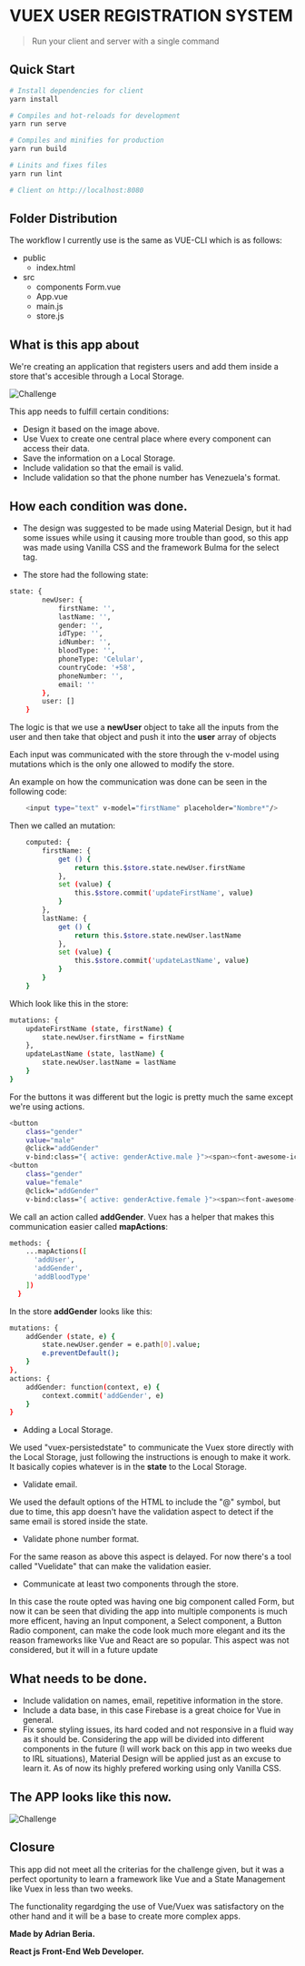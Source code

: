 # VUEX USER REGISTRATION SYSTEM

> Run your client and server with a single command

## Quick Start

``` bash
# Install dependencies for client
yarn install

# Compiles and hot-reloads for development
yarn run serve

# Compiles and minifies for production
yarn run build

# Linits and fixes files
yarn run lint

# Client on http://localhost:8080
```

## Folder Distribution

The workflow I currently use is the same as VUE-CLI which is as follows:

- public
    - index.html 
- src
    - components
        Form.vue
    - App.vue
    - main.js
    - store.js

## What is this app about

We're creating an application that registers users and add them inside a store that's accesible through a Local Storage.

![Challenge](src/challenge1.png)

This app needs to fulfill certain conditions:

- Design it based on the image above.
- Use Vuex to create one central place where every component can access their data.
- Save the information on a Local Storage.
- Include validation so that the email is valid.
- Include validation so that the phone number has Venezuela's format.

## How each condition was done.

- The design was suggested to be made using Material Design, but it had some issues while using it causing more trouble than good, so this app was made using Vanilla CSS and the framework Bulma for the select tag.

- The store had the following state:

```bash
state: {
        newUser: {
            firstName: '',
            lastName: '',
            gender: '',
            idType: '',
            idNumber: '',
            bloodType: '',
            phoneType: 'Celular',
            countryCode: '+58',
            phoneNumber: '',
            email: ''
        },
        user: []
    }
```
The logic is that we use a **newUser** object to take all the inputs from the user and then take that object and push it into the **user** array of objects

Each input was communicated with the store through the v-model using mutations which is the only one allowed to modify the store.

An example on how the communication was done can be seen in the following code:

```bash
    <input type="text" v-model="firstName" placeholder="Nombre*"/>
```

Then we called an mutation:

```bash
    computed: {
        firstName: {
            get () {
                return this.$store.state.newUser.firstName
            },
            set (value) {
                this.$store.commit('updateFirstName', value)
            }
        },
        lastName: {
            get () {
                return this.$store.state.newUser.lastName
            },
            set (value) {
                this.$store.commit('updateLastName', value)
            }
        }
    }
```

Which look like this in the store:

```bash
mutations: {
    updateFirstName (state, firstName) {
        state.newUser.firstName = firstName
    },
    updateLastName (state, lastName) {
        state.newUser.lastName = lastName
    }
}
```

For the buttons it was different but the logic is pretty much the same except we're using actions.

```bash
<button 
    class="gender" 
    value="male" 
    @click="addGender"
    v-bind:class="{ active: genderActive.male }"><span><font-awesome-icon icon="male" /></span>Masculino</button>
<button 
    class="gender" 
    value="female" 
    @click="addGender"
    v-bind:class="{ active: genderActive.female }"><span><font-awesome-icon icon="female" /></span>Femenino</button>
```

We call an action called **addGender**. Vuex has a helper that makes this communication easier called **mapActions**:

```bash
methods: {
    ...mapActions([
      'addUser',
      'addGender',
      'addBloodType'
    ])
  }
```

In the store **addGender** looks like this:

```bash
mutations: {
    addGender (state, e) {
        state.newUser.gender = e.path[0].value;
        e.preventDefault();
    }
},
actions: {
    addGender: function(context, e) {
        context.commit('addGender', e)
    }
}
```

- Adding a Local Storage.

We used "vuex-persistedstate" to communicate the Vuex store directly with the Local Storage, just following the instructions is enough to make it work. It basically copies whatever is in the **state** to the Local Storage.

- Validate email.
  
We used the default options of the HTML to include the "@" symbol, but due to time, this app doesn't have the validation aspect to detect if the same email is stored inside the state.

- Validate phone number format.

For the same reason as above this aspect is delayed. For now there's a tool called "Vuelidate" that can make the validation easier.

- Communicate at least two components through the store.

In this case the route opted was having one big component called Form, but now it can be seen that dividing the app into multiple components is much more efficent, having an Input component, a Select component, a Button Radio component, can make the code look much more elegant and its the reason frameworks like Vue and React are so popular. This aspect was not considered, but it will in a future update

## What needs to be done.

- Include validation on names, email, repetitive information in the store.
- Include a data base, in this case Firebase is a great choice for Vue in general.
- Fix some styling issues, its hard coded and not responsive in a fluid way as it should be. Considering the app will be divided into different components in the future (I will work back on this app in two weeks due to IRL situations), Material Design will be applied just as an excuse to learn it. As of now its highly prefered working using only Vanilla CSS.

## The APP looks like this now.

![Challenge](src/challengeresults1.png)

## Closure

This app did not meet all the criterias for the challenge given, but it was a perfect oportunity to learn a framework like Vue and a State Management like Vuex in less than two weeks.

The functionality regardging the use of Vue/Vuex was satisfactory on the other hand and it will be a base to create more complex apps.

**Made by Adrian Beria.**

**React js Front-End Web Developer.**